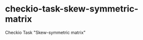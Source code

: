 checkio-task-skew-symmetric-matrix
==================================

Checkio Task "Skew-symmetric matrix"
